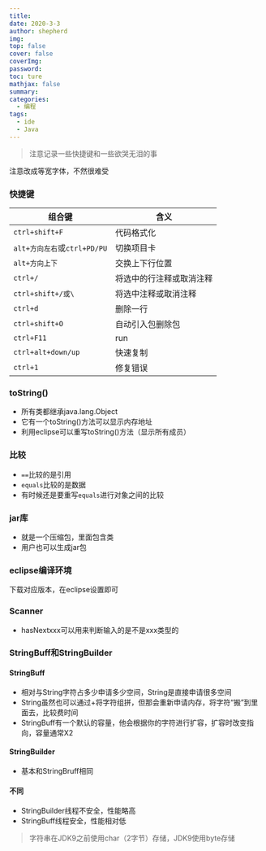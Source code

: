 ```yaml
---
title: 
date: 2020-3-3
author: shepherd
img: 
top: false
cover: false
coverImg: 
password:
toc: ture
mathjax: false
summary: 
categories: 
  - 编程
tags:
  - ide
  - Java
---
```


> 注意记录一些快捷键和一些欲哭无泪的事

注意改成等宽字体，不然很难受

### 快捷键

| 组合键                       | 含义                     |
| ---------------------------- | ------------------------ |
| `ctrl+shift+F`               | 代码格式化               |
| `alt+方向左右`或`ctrl+PD/PU` | 切换项目卡               |
| `alt+方向上下`               | 交换上下行位置           |
| `ctrl+/`                     | 将选中的行注释或取消注释 |
| `ctrl+shift+/或\`            | 将选中注释或取消注释     |
| `ctrl+d`                     | 删除一行                 |
| `ctrl+shift+O`               | 自动引入包删除包         |
| `ctrl+F11`                   | run                      |
| `ctrl+alt+down/up`           | 快速复制                 |
| `ctrl+1`                     | 修复错误                 |

### toString()

- 所有类都继承java.lang.Object
- 它有一个toString()方法可以显示内存地址
- 利用eclipse可以重写toString()方法（显示所有成员）

### 比较

- `==`比较的是引用
- `equals`比较的是数据
- 有时候还是要重写`equals`进行对象之间的比较

### jar库

- 就是一个压缩包，里面包含类
- 用户也可以生成jar包

### eclipse编译环境

下载对应版本，在eclipse设置即可

### Scanner

- hasNextxxx可以用来判断输入的是不是xxx类型的

### StringBuff和StringBuilder

#### StringBuff

- 相对与String字符占多少申请多少空间，String是直接申请很多空间
- String虽然也可以通过+将字符组拼，但那会重新申请内存，将字符“搬”到里面去，比较费时间
- StringBuff有一个默认的容量，他会根据你的字符进行扩容，扩容时改变指向，容量通常X2

#### StringBuilder

- 基本和StringBruff相同

#### 不同

- StringBuilder线程不安全，性能略高
- StringBuff线程安全，性能相对低

> 字符串在JDK9之前使用char（2字节）存储，JDK9使用byte存储


